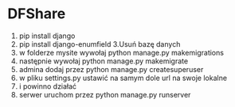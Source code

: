 # DFShare
 1. pip install django
 2. pip install django-enumfield
 3.Usuń bazę danych
 4. w folderze mysite wywołaj python manage.py makemigrations
 5. następnie wywołaj python manage.py makemigrate
 6. admina dodaj przez python manage.py createsuperuser
7. w pliku settings.py ustawić na samym dole url na swoje lokalne
8. i powinno działać
9. serwer uruchom przez python manage.py runserver
